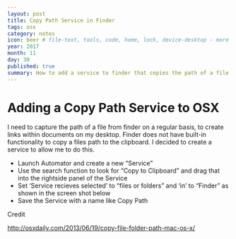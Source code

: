 ```yaml
---
layout: post
title: Copy Path Service in Finder
tags: osx
category: notes
icon: beer # file-text, tools, code, home, lock, device-desktop - more @ weaselpipe.com/icons
year: 2017
month: 11
day: 30
published: true
summary: How to add a service to finder that copies the path of a file to the clip board.
---
```

# Adding a Copy Path Service to OSX

I need to capture the path of a file from finder on a regular basis, to create links within documents on my desktop. Finder does not have built-in functionality to copy a files path to the clipboard. I decided to create a service to allow me to do this.



- Launch Automator and create a new “Service”
- Use the search function to look for “Copy to Clipboard” and drag that into the rightside panel of the Service
- Set ‘Service recieves selected’ to “files or folders” and ‘in’ to “Finder” as shown in the screen shot below
- Save the Service with a name like Copy Path



Credit

http://osxdaily.com/2013/06/19/copy-file-folder-path-mac-os-x/
